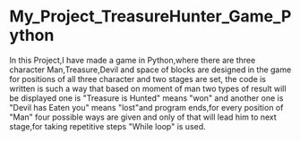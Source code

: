 # My_Project_TreasureHunter_Game_Python
In this Project,I have made a game in Python,where there are three character Man,Treasure,Devil
and space of blocks are designed in the game for positions of all three character and two stages are
set, the code is written is such a way that based on moment of man two types of result will be
displayed one is "Treasure is Hunted" means "won" and another one is "Devil has Eaten you" means
"lost"and program ends,for every position of "Man" four possible ways are given and only of that will
lead him to next stage,for taking repetitive steps "While loop" is used.
